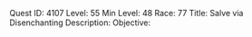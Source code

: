 Quest ID: 4107
Level: 55
Min Level: 48
Race: 77
Title: Salve via Disenchanting
Description: 
Objective: 
